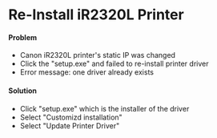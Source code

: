 # Re-Install iR2320L Printer

#### Problem
* Canon iR2320L printer's static IP was changed
* Click the "setup.exe" and failed to re-install printer driver
* Error message: one driver already exists

#### Solution
* Click "setup.exe" which is the installer of the driver
* Select "Customizd installation"
* Select "Update Printer Driver"
